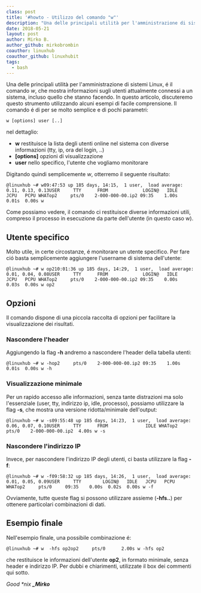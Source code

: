 ```yaml
---
class: post
title: '#howto - Utilizzo del comando "w"'
description: "Una delle principali utilità per l'amministrazione di sistemi Linux, é il comando.."
date: 2018-05-21
layout: post
author: Mirko B.
author_github: mirkobrombin
coauthor: linuxhub
coauthor_github: linuxhubit
tags:
  - bash
---
```

Una delle principali utilità per l'amministrazione di sistemi Linux, é il comando _w_, che mostra informazioni sugli utenti attualmente connessi a un sistema, incluso quello che stanno facendo. In questo articolo, discuteremo questo strumento utilizzando alcuni esempi di facile comprensione. Il comando é di per se molto semplice e di pochi parametri:

    w [options] user [..]

nel dettaglio:

*   **w** restituisce la lista degli utenti online nel sistema con diverse informazioni (tty, ip, ora del login, ..)
*   **[options]** opzioni di visualizzazione
*   **user** nello specifico, l'utente che vogliamo monitorare

Digitando quindi semplicemente _w_, otterremo il seguente risultato:

    @linuxhub ~# w09:47:53 up 185 days, 14:15,  1 user,  load average: 0.11, 0.13, 0.13USER     TTY      FROM             LOGIN@   IDLE   JCPU   PCPU WHATop2     pts/0    2-000-000-00.ip2 09:35    1.00s  0.01s  0.00s w

Come possiamo vedere, il comando ci restituisce diverse informazioni utili, compreso il processo in esecuzione da parte dell'utente (in questo caso w).

## Utente specifico

Molto utile, in certe circostanze, é monitorare un utente specifico. Per fare ció basta semplicemente aggiungere l'username di sistema dell'utente:

    @linuxhub ~# w op210:01:36 up 185 days, 14:29,  1 user,  load average: 0.01, 0.04, 0.08USER     TTY      FROM             LOGIN@   IDLE   JCPU   PCPU WHATop2     pts/0    2-000-000-00.ip2 09:35    0.00s  0.03s  0.00s w op2

## Opzioni

Il comando dispone di una piccola raccolta di opzioni per facilitare la visualizzazione dei risultati.

### Nascondere l'header

Aggiungendo la flag **-h** andremo a nascondere l'header della tabella utenti:

    @linuxhub ~# w -hop2     pts/0    2-000-000-00.ip2 09:35    1.00s  0.01s  0.00s w -h

### Visualizzazione minimale

Per un rapido accesso alle informazioni, senza tante distrazioni ma solo l'essenziale (user, tty, indirizzo ip, idle, processo), possiamo utilizzare la flag **-s**, che mostra una versione ridotta/minimale dell'output:

    @linuxhub ~# w -s09:55:48 up 185 days, 14:23,  1 user,  load average: 0.06, 0.07, 0.10USER     TTY      FROM              IDLE WHATop2     pts/0    2-000-000-00.ip2  4.00s w -s

### Nascondere l'indirizzo IP

Invece, per nascondere l'indirizzo IP degli utenti, ci basta utilizzare la flag **-f**:

    @linuxhub ~# w -f09:58:32 up 185 days, 14:26,  1 user,  load average: 0.01, 0.05, 0.09USER     TTY        LOGIN@   IDLE   JCPU   PCPU WHATop2     pts/0     09:35    0.00s  0.02s  0.00s w -f

Ovviamente, tutte queste flag si possono utilizzare assieme (**-hfs..**) per ottenere particolari combinazioni di dati.

## Esempio finale

Nell'esempio finale, una possibile combinazione é:

    @linuxhub ~# w  -hfs op2op2     pts/0      2.00s w -hfs op2

che restituisce le informazioni dell'utente **op2**, in formato minimale, senza header e indirizzo IP. Per dubbi e chiarimenti, utilizzate il box dei commenti qui sotto.  

_Good *nix **_Mirko**_